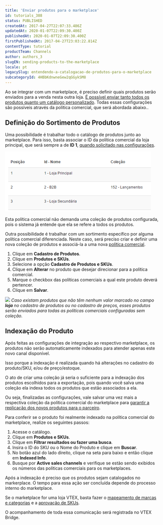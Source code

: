 ```yaml
---
title: 'Enviar produtos para o marketplace'
id: tutorials_388
status: PUBLISHED
createdAt: 2017-04-27T22:07:33.486Z
updatedAt: 2020-01-07T22:09:30.400Z
publishedAt: 2020-01-07T22:09:30.400Z
firstPublishedAt: 2017-04-27T23:03:22.814Z
contentType: tutorial
productTeam: Channels
author: authors_3
slugEN: sending-products-to-the-marketplace
locale: pt
legacySlug: entendendo-a-catalogacao-de-produtos-para-o-marketplace
subcategoryId: 4HBbKdnwneGew2qGGykSM8
---
```


Ao se integrar com um marketplace, é preciso definir quais produtos serão enviados para a venda nesta outra loja. [É possível enviar tanto todos os produtos quanto um catálogo personalizado](/pt/tutorial/configurando-a-politica-comercial-para-marketplace/). Todas essas configurações são possíveis através da política comercial, que será abordada abaixo..

## Definição do Sortimento de Produtos

Uma possibilidade é trabalhar todo o catálogo de produtos junto ao marketplace. Para isso, basta associar o ID da política comercial da loja principal, que será sempre a de **ID 1**, [quando solicitado nas configurações](/pt/tutorial/integrando-com-marketplace/).

![ExemploPoliticaComercial](https://raw.githubusercontent.com/vtexdocs/help-center-content/refs/heads/main/docs/pt/tutorials/Integrations/Products/entendendo-a-catalogacao-de-produtos-para-o-marketplace_1.png)

Esta política comercial não demanda uma coleção de produtos configurada, pois o sistema já entende que ela se refere a todos os produtos.

Outra possibilidade é trabalhar com um sortimento específico por alguma política comercial diferenciada. Neste caso, será preciso criar e definir uma nova coleção de produtos e associá-la a uma nova [política comercial](/pt/tutorial/configurando-a-politica-comercial-para-marketplace/).

1. Clique em **Cadastro de Produtos**.
2. Clique em **Produtos e SKUs**.
3. Selecione a opção **Cadastro de Produtos e SKUs**.
4. Clique em **Alterar** no produto que desejar direcionar para a política comercial.
5. Marque o checkbox das políticas comerciais a qual este produto deverá pertencer.
6. Clique em **Salvar**.

![](https://raw.githubusercontent.com/vtexdocs/help-center-content/refs/heads/main/docs/pt/tutorials/Integrations/Products/entendendo-a-catalogacao-de-produtos-para-o-marketplace_2.gif)
_Caso existam produtos que não têm nenhum valor marcado no campo **loja** no cadastro de produtos ou no cadastro de preços, esses produtos serão enviados para todas as políticas comerciais configuradas sem coleção._

## Indexação do Produto

Após feitas as configurações de integração ao respectivo marketplace, os produtos não serão automaticamente indexados para atender apenas este novo canal disponível.

Isso porque a indexação é realizada quando há alterações no cadastro do produto/SKU, e/ou de preço/estoque.

O ato de criar uma coleção já seria o suficiente para a indexação dos produtos escolhidos para a exportação, pois quando você salva uma coleção ela indexa todos os produtos que estão associados a ela.

Ou seja, finalizadas as configurações, vale salvar uma vez mais a respectiva coleção da política comercial do marketplace para [garantir a replicação dos novos produtos para o parceiro](/pt/tutorial/entendendo-o-funcionamento-da-indexacao).

Para conferir se o produto foi realmente indexado na política comercial do marketplace, realize os seguintes passos:

1. Acesse o catálogo.
2. Clique em __Produtos e SKUs__.
3. Clique em __Filtrar resultados ou fazer uma busca__.
4. Insira o ID do SKU ou o Nome do Produto e clique em __Buscar__.
5. No botão azul do lado direito, clique na seta para baixo e então clique em __Indexed Info__.
6. Busque por __Active sales channels__ e verifique se estão sendo exibidos os números das políticas comerciais para os marketplaces.

Após a indexação é preciso que os produtos sejam catalogados no markerplace. O tempo para essa ação ser concluída depende do processo interno do marketplace.

Se o marketplace for uma loja VTEX, basta fazer o [mapeamento de marcas e categorias](/pt/tutorial/mapeando-categorias-e-marcas-para-marketplace/) e a [aprovação de SKUs](/pt/tutorial/sugerindo-e-aprovando-skus/).

O acompanhamento de toda essa comunicação será registrada no VTEX Bridge.
